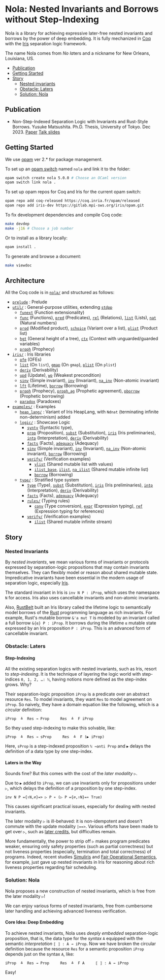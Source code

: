 # Nola: Nested Invariants and Borrows without Step-Indexing

Nola is a library for achieving expressive later-free nested invariants 
and borrows by the power of deep embedding.
It is fully mechanized in [Coq](https://coq.inria.fr/) with the
[Iris](https://iris-project.org/) separation logic framework.

The name Nola comes from *No* *la*ters and a nickname for New Orleans,
Louisiana, US.

- [Publication](#publication)
- [Getting Started](#getting-started)
- [Story](#story)
  + [Nested invariants](#nested-invariants)
  + [Obstacle: Laters](#obstacle-laters)
  + [Solution: Nola](#solution-nola)

## Publication

- Non-Step-Indexed Separation Logic with Invariants and Rust-Style Borrows.
  Yusuke Matsushita. Ph.D. Thesis, University of Tokyo. Dec 2023.
  [Paper](http://www.kb.is.s.u-tokyo.ac.jp/~yskm24t/papers/phd-thesis.pdf)
  [Talk slides](http://www.kb.is.s.u-tokyo.ac.jp/~yskm24t/talks/phd-thesis-talk.pdf)

## Getting Started

We use [opam](https://opam.ocaml.org/) ver 2.* for package management.

To set up an [opam switch](https://opam.ocaml.org/doc/man/opam-switch.html)
named `nola` and link it to the folder:
```bash
opam switch create nola 5.0.0 # Choose an OCaml version
opam switch link nola .
```

To set up opam repos for Coq and Iris for the current opam switch:
```bash
opam repo add coq-released https://coq.inria.fr/opam/released
opam repo add iris-dev https://gitlab.mpi-sws.org/iris/opam.git
```

To fix development dependencies and compile Coq code:
```bash
make devdep
make -j16 # Choose a job number
```

Or to install as a library locally:
```bash
opam install .
```

To generate and browse a document:
```bash
make viewdoc
```

## Architecture

All the Coq code is in [`nola/`](nola/) and structured as follows:
- [`prelude`](nola/prelude.v) : Prelude
- [`util/`](nola/util/) : General-purpose utilities,
    extending [`stdpp`](https://gitlab.mpi-sws.org/iris/stdpp)
  + [`funext`](nola/util/funext.v) (Function extensionality)
  + [`func`](nola/util/func.v) (Functions),
    [`pred`](nola/util/pred.v) (Predicates),
    [`rel`](nola/util/rel.v) (Relations),
    [`list`](nola/util/list.v) (Lists),
    [`nat`](nola/util/nat.v) (Natural numbers)
  + [`prod`](nola/util/prod.v) (Modified product),
    [`schoice`](nola/util/schoice.v) (Variant over a list),
    [`plist`](nola/util/plist.v) (Product list)
  + [`hgt`](nola/util/hgt.v) (General height of a tree),
    [`ctx`](nola/util/ctx.v) (Context with unguarded/guarded variables)
  + [`proph`](nola/util/proph.v) (Prophecy)
- [`iris/`](nola/iris) : Iris libraries
  + [`ofe`](nola/iris/ofe.v) (OFEs)
  + [`list`](nola/iris/list.v) (On `list`),
    [`gmap`](nola/iris/gmap.v) (On `gmap`),
    [`plist`](nola/iris/plist.v) (On `plist`)
  + [`deriv`](nola/iris/deriv.v) (Derivability)
  + [`upd`](nola/iris/upd.v) (Update),
    [`wp`](nola/iris/wp.v) (Weakest precondition)
  + [`sinv`](nola/iris/sinv.v) (Simple invariant),
    [`inv`](nola/iris/inv.v) (Invariant),
    [`na_inv`](nola/iris/na_inv.v) (Non-atomic invariant)
  + [`lft`](nola/iris/lft.v) (Lifetime),
    [`borrow`](nola/iris/borrow.v) (Borrowing)
  + [`proph`](nola/iris/proph.v) (Prophecy),
    [`proph_ag`](nola/iris/proph_ag.v) (Prophetic agreement),
    [`pborrow`](nola/iris/pborrow.v) (Prophetic borrowing)
  + [`paradox`](nola/iris/paradox.v) (Paradoxes)
- [`examples/`](nola/examples/) : Examples
  + [`heap_lang/`](nola/examples/heap_lang/) : Variant of Iris HeapLang,
    with `Ndnat` (terminating infinite non-determinism) added
  + [`logic/`](nola/examples/logic/) : Showcase Logic
    * [`synty`](nola/examples/logic/synty.v) (Syntactic type),
    * [`prop`](nola/examples/logic/prop.v) (Proposition),
      [`subst`](nola/examples/logic/subst.v) (Substitution),
      [`iris`](nola/examples/logic/iris.v) (Iris preliminaries),
      [`intp`](nola/examples/logic/intp.v) (Interpretation),
      [`deriv`](nola/examples/logic/deriv.v) (Derivability)
    * [`facts`](nola/examples/logic/facts.v) (Facts),
      [`adequacy`](nola/examples/logic/adequacy.v) (Adequacy)
    * [`sinv`](nola/examples/logic/sinv.v) (Simple invariant),
      [`inv`](nola/examples/logic/inv.v) (Invariant),
      [`na_inv`](nola/examples/logic/na_inv.v) (Non-atomic invariant),
      [`borrow`](nola/examples/logic/borrow.v) (Borrowing)
    * [`verify/`](nola/examples/logic/verify/) (Verification examples)
      - [`vlist`](nola/examples/logic/verify/vlist.v) 
          (Shared mutable list with values)
      - [`ilist_base`](nola/examples/logic/verify/ilist_base.v),
        [`ilist`](nola/examples/logic/verify/ilist.v),
        [`na_ilist`](nola/examples/logic/verify/ilist.v)
          (Shared mutable infinite list)
      - [`borrow`](nola/examples/logic/verify/borrow.v) (Borrowing)
  + [`type/`](nola/examples/type/) : Stratified type system
    * [`type`](nola/examples/type/type.v) (Type),
      [`subst`](nola/examples/type/subst.v) (Substitution),
      [`iris`](nola/examples/type/iris.v) (Iris preliminaries),
      [`intp`](nola/examples/type/intp.v) (Interpretation),
      [`deriv`](nola/examples/type/deriv.v) (Derivability)
    * [`facts`](nola/examples/type/facts.v) (Facts),
      [`adequacy`](nola/examples/type/adequacy.v) (Adequacy)
    * [`rules/`](nola/examples/type/rules/) (Typing rules)
      - [`conv`](nola/examples/type/rules/conv.v) (Type conversion),
        [`expr`](nola/examples/type/rules/expr.v) (Expression typing),
        [`ref`](nola/examples/type/rules/ref.v)
          (Expression typing for references)
    * [`verify/`](nola/examples/type/verify/) (Verification examples)
      - [`ilist`](nola/examples/type/verify/ilist.v)
          (Shared mutable infinite stream)

## Story

### Nested Invariants

By *nested invariants*, we mean various forms of invariants or
protocols expressed by separation-logic propositions that may contain invariants
themselves.
They can flexibly model or reason about shared mutable state.
Impredicative invariants have been essential in the modern usage of separation
logic, especially [Iris](https://iris-project.org/).

The standard invariant in Iris is `inv N P : iProp`,
which uses the namespace `N` for access.
Iris also uses cancellable invariants and non-atomic invariants.

Also, [RustBelt](https://plv.mpi-sws.org/rustbelt/popl18/) built an Iris library
called the lifetime logic to semantically model borrows of the
[Rust](https://www.rust-lang.org/) programming language as rich invariants.
For example, Rust's mutable borrow `&'a mut T` is modeled by an invariant called
a full borrow `&{α} P : iProp`.
It borrows during the lifetime `α` mutable state expressed by an Iris
proposition `P : iProp`.
This is an advanced form of cancellable invariant.

### Obstacle: Laters

#### Step-Indexing

All the existing separation logics with nested invariants, such as Iris,
resort to *step-indexing*.
It is the technique of layering the logic world with step-indices
`0, 1, 2, …: ℕ`, having notions more defined as the step-index grows.
Why?

Their separation-logic proposition `iProp` is a predicate over an abstract
resource `Res`.
To model invariants, they want `Res` to model agreement on `iProp`.
So naively, they have a domain equation like the following,
which is a *circular* definition:
```
iProp  ≜  Res → Prop     Res  ≜  F iProp
```
So they used step-indexing to make this solvable, like:
```
iProp  ≜  Res → sProp     Res  ≜  F (▶ iProp)
```
Here, `sProp` is a step-indexed proposition `ℕ →anti Prop`
and `▶` delays the definition of a data type by one step-index.

#### Laters in the Way

Sounds fine? But this comes with the cost of the *later modality* `▷`.

Due to `▶` added to `iProp`, we can use invariants only for propositions under
`▷`, which delays the definition of a proposition by one step-index.
```
inv N P ={↑N,∅}=> ▷ P ∗ (▷ P ={∅,↑N}=∗ True)
```
This causes significant practical issues, especially for dealing with nested
invariants.

The later modality `▷` is ill-behaved: it is non-idempotent and doesn't commute
with the update modality `|==>`.
Various efforts have been made to get over `▷`, such as
[later credits](https://plv.mpi-sws.org/later-credits/), but difficulties
remain.

More fundamentally, the power to strip off `▷` makes program predicates weaker,
ensuring only safety properties (such as partial correctness) but not liveness
properties (especially, termination and total correctness) of programs.
Indeed, recent studies
[Simuliris](https://dl.acm.org/doi/pdf/10.1145/3498689) and
[Fair Operational Semantics](https://dl.acm.org/doi/pdf/10.1145/3591253),
for example, just gave up nested invariants in Iris for reasoning about
rich liveness properties regarding fair scheduling.

### Solution: Nola

Nola proposes a new construction of nested invariants,
which is free from the later modality `▷`!

We can enjoy various forms of nested invariants, free from cumbersome
later handling and achieving advanced liveness verification.

#### Core Idea: Deep Embedding

To achieve nested invariants, Nola uses *deeply embedded*
separation-logic proposition, that is, the data type for the *syntax* `A`
equipped with the semantic *interpretation* `⟦ ⟧ : A → iProp`.
Now we have broken the circular definition because the resource `Res` for a
semantic proposition `iProp` depends just on the syntax `A`, like:
```
iProp  ≜  Res → Prop     Res  ≜  F A     ⟦ ⟧ : A → iProp
```
Easy!
